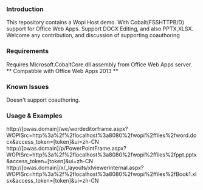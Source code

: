 ### Introduction

This repository contains a Wopi Host demo.
With Cobalt(FSSHTTPB/D) support for Office Web Apps. 
Support DOCX Editing, and also PPTX,XLSX.
Welcome any contribution, and discussion of supporting coauthoring

### Requirements

Requires Microsoft.CobaltCore.dll assembly from Office Web Apps server. 
** Compatible with Office Web Apps 2013 **

### Known Issues

Doesn't support coauthoring.

### Usage & Examples

http://[owas.domain]/we/wordeditorframe.aspx?WOPISrc=http%3a%2f%2flocalhost%3a8080%2fwopi%2ffiles%2fword.docx&access_token=[token]&ui=zh-CN
http://[owas.domain]/p/PowerPointFrame.aspx?WOPISrc=http%3a%2f%2flocalhost%3a8080%2fwopi%2ffiles%2fppt.pptx&access_token=[token]&ui=zh-CN
http://[owas.domain]/x/_layouts/xlviewerinternal.aspx?WOPISrc=http%3a%2f%2flocalhost%3a8080%2fwopi%2ffiles%2fBook1.xlsx&access_token=[token]&ui=zh-CN
